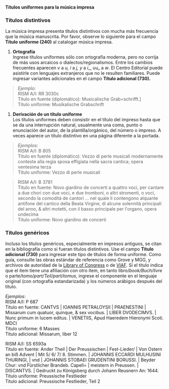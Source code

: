 #### Títulos uniformes para la música impresa

### Títulos distintivos

La música impresa presenta títulos distintivos con mucha más frecuencia que la música manuscrita. Por favor, observe lo siguiente para el campo **Título** **uniforme (240)** al catalogar música impresa.

1. **Ortografía**  
Ingrese títulos uniformes sólo con ortografía moderna, pero no corrija de más usos arcaicos o dialectos/regionalismos. Entre los cambios frecuentes aparecen _v_ a _u, i_ a _j, y_ a _i__, uu_ a _w_. El Centro Editorial puede asistirle con lenguajes extranjeros que no le resulten familiares. Puede ingresar variantes adicionales en el campo **Título adicional (730).**  

> _Ejemplo:_  
> RISM A/I: RR 3030c  
> Título en fuente (diplomático): Musicalische Grab=schrifft.]  
> Título uniforme: Musikalische Grabschrift

1. **Derivación de un título uniforme**  
Los títulos uniformes deben consistir en el título del impreso hasta que se da una interrupción natural, usualmente una coma, punto o enunciación del autor, de la plantilla/orgánico, del número o impreso. A veces aparece un título distintivo en una página diferente a la portada.  

> _Ejemplos_:  
> RISM A/I: B 805  
> Título en fuente (diplomático): Vezzo di perle musicali modernamente conteste alla regia sposa effigiata nella sacra cantica; opera ventesima terza  
> Título uniforme: Vezzo di perle musicali  
>  

> RISM A/I: B 3781   
> Título en fuente: Novo giardino de concerti a quattro voci, per cantare a due chori con due voci, e due tromboni, o altri stromenti, o voci, secondo la comodità de cantori ... nel quale li contengono alquante antifone del cantico della Beata Virgine, di alcune solennità principali del anno, & altri motetti, con il basso principale per l'organo, opera undecima  
> Título uniforme: Novo giardino de concerti

### Títulos genéricos

Incluso los títulos genéricos, especialmente en impresos antiguos, se citan en la bibliografía como si fueran títulos distintivos. Use el campo **Título adicional (730)** para ingresar este tipo de títulos de forma uniforme. Como guía, consulte las obras estándar de referencia como Grove y MGG, y archivos de autoridad de la [Library of Congress](http://id.loc.gov/authorities/names.html) o de [VIAF](http://www.viaf.org/). Si el título indica que el ítem tiene una afiliación con otro ítem, en tanto libro/_book/Buch/livre_ o parte/tomo/_part/Teil/part/tomus_, ingrese el componente en el lenguaje original (con ortografía estandarizada) y los números arábigos después del título.

_Ejemplos_:  
RISM A/I: P 687  
Título en fuente: CANTVS | IOANNIS PETRALOYSII | PRAENESTINI | Missarum cum quatuor, quinque, & sex vocibus. | LIBER DVODECIMVS. | Nunc primum in lucem editus. | VENETIIS, Apud Haeredem Hieronymi Scoti. MDCI  
Título uniforme: 6 Masses  
Título adicional: Missarum, liber 12

RISM A/I: SS 6593a   
Título en fuente: Ander Theil | Der Preussischen | Fest-Lieder/ | Von Ostern an biß Advent | Mit 5/ 6/ 7/ 8. Stimmen. | JOHANNIS ECCARDI MULHUSINI THURINGI, | vnd | JOHANNIS STOBAEI GRUDENTINI BORUSSI. | Beyder Chur: vnd Fürstlicher Brandeb. Capell= | meistern in Preussen. | DISCANTVS. | Gedruckt zu Königsberg durch Johann Reusnern An: 1644.  
Título uniforme: Preussische Festlieder  
Título adicional: Preussische Festlieder, Teil 2